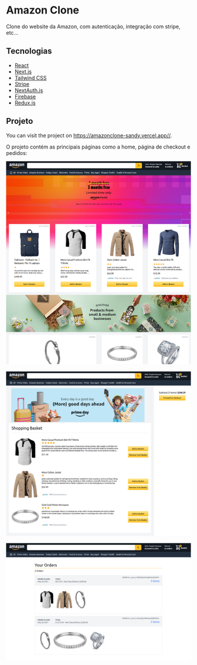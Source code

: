 # Amazon Clone

Clone do website da Amazon, com autenticação, integração com stripe, etc...

## Tecnologias

- [React](https://reactjs.org)
- [Next.js](https://nextjs.org/)
- [Tailwind CSS](https://tailwindcss.com/)
- [Stripe](https://stripe.com/en-br)
- [NextAuth.js](https://next-auth.js.org/)
- [Firebase](https://firebase.google.com/)
- [Redux.js](https://redux.js.org/)

## Projeto

You can visit the project on <https://amazonclone-sandy.vercel.app//>.

O projeto contém as principais páginas como a home, página de checkout e pedidos:

![home page](/screenshots/home.png)
$~~$
![checkout page](/screenshots/checkout.png)
$~~$
![orders page](/screenshots/orders.png)